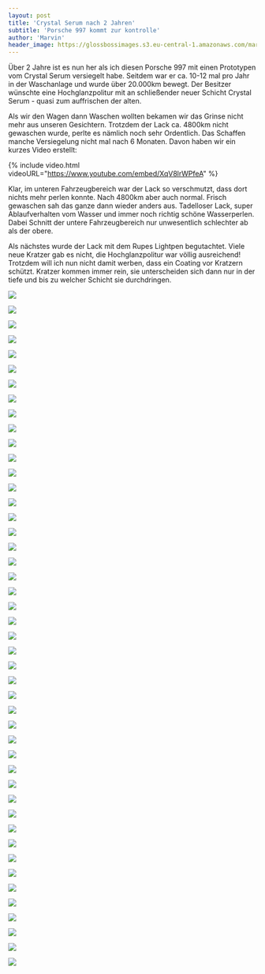 ```yaml
---
layout: post
title: 'Crystal Serum nach 2 Jahren'
subtitle: 'Porsche 997 kommt zur kontrolle'
author: 'Marvin'
header_image: https://glossbossimages.s3.eu-central-1.amazonaws.com/marvin/997-grau-serum-2/DSC02006.jpg
---
```


Über 2 Jahre ist es nun her als ich diesen Porsche 997 mit einen Prototypen vom Crystal Serum versiegelt habe. Seitdem war er ca. 10-12 mal pro Jahr in der Waschanlage und wurde über 20.000km bewegt. Der Besitzer wünschte eine Hochglanzpolitur mit an schließender neuer Schicht Crystal Serum - quasi zum auffrischen der alten.

Als wir den Wagen dann Waschen wollten bekamen wir das Grinse nicht mehr aus unseren Gesichtern. Trotzdem der Lack ca. 4800km nicht gewaschen wurde, perlte es nämlich noch sehr Ordentlich. Das Schaffen manche Versiegelung nicht mal nach 6 Monaten. Davon haben wir ein kurzes Video erstellt:

{% include video.html videoURL="https://www.youtube.com/embed/XqV8lrWPfeA" %}

Klar, im unteren Fahrzeugbereich war der Lack so verschmutzt, dass dort nichts mehr perlen konnte. Nach 4800km aber auch normal. Frisch gewaschen sah das ganze dann wieder anders aus. Tadelloser Lack, super Ablaufverhalten vom Wasser und immer noch richtig schöne Wasserperlen. Dabei Schnitt der untere Fahrzeugbereich nur unwesentlich schlechter ab als der obere.

Als nächstes wurde der Lack mit dem Rupes Lightpen begutachtet. Viele neue Kratzer gab es nicht, die Hochglanzpolitur war völlig ausreichend! Trotzdem will ich nun nicht damit werben, dass ein Coating vor Kratzern schützt. Kratzer kommen immer rein, sie unterscheiden sich dann nur in der tiefe und bis zu welcher Schicht sie durchdringen.



![](https://glossbossimages.s3.eu-central-1.amazonaws.com/marvin/997-grau-serum-2/DSC01950.jpg)

![](https://glossbossimages.s3.eu-central-1.amazonaws.com/marvin/997-grau-serum-2/DSC01951.jpg)

![](https://glossbossimages.s3.eu-central-1.amazonaws.com/marvin/997-grau-serum-2/DSC01952.jpg)

![](https://glossbossimages.s3.eu-central-1.amazonaws.com/marvin/997-grau-serum-2/DSC01953.jpg)

![](https://glossbossimages.s3.eu-central-1.amazonaws.com/marvin/997-grau-serum-2/DSC01954.jpg)

![](https://glossbossimages.s3.eu-central-1.amazonaws.com/marvin/997-grau-serum-2/DSC01956.jpg)

![](https://glossbossimages.s3.eu-central-1.amazonaws.com/marvin/997-grau-serum-2/DSC01958.jpg)

![](https://glossbossimages.s3.eu-central-1.amazonaws.com/marvin/997-grau-serum-2/DSC01960.jpg)

![](https://glossbossimages.s3.eu-central-1.amazonaws.com/marvin/997-grau-serum-2/DSC01961.jpg)

![](https://glossbossimages.s3.eu-central-1.amazonaws.com/marvin/997-grau-serum-2/DSC01962.jpg)

![](https://glossbossimages.s3.eu-central-1.amazonaws.com/marvin/997-grau-serum-2/DSC01967.jpg)

![](https://glossbossimages.s3.eu-central-1.amazonaws.com/marvin/997-grau-serum-2/DSC01968.jpg)

![](https://glossbossimages.s3.eu-central-1.amazonaws.com/marvin/997-grau-serum-2/DSC01970.jpg)

![](https://glossbossimages.s3.eu-central-1.amazonaws.com/marvin/997-grau-serum-2/DSC01971.jpg)

![](https://glossbossimages.s3.eu-central-1.amazonaws.com/marvin/997-grau-serum-2/DSC01972.jpg)

![](https://glossbossimages.s3.eu-central-1.amazonaws.com/marvin/997-grau-serum-2/DSC01973.jpg)

![](https://glossbossimages.s3.eu-central-1.amazonaws.com/marvin/997-grau-serum-2/DSC01975.jpg)

![](https://glossbossimages.s3.eu-central-1.amazonaws.com/marvin/997-grau-serum-2/DSC01976.jpg)

![](https://glossbossimages.s3.eu-central-1.amazonaws.com/marvin/997-grau-serum-2/DSC01977.jpg)

![](https://glossbossimages.s3.eu-central-1.amazonaws.com/marvin/997-grau-serum-2/DSC01979.jpg)

![](https://glossbossimages.s3.eu-central-1.amazonaws.com/marvin/997-grau-serum-2/DSC01980.jpg)

![](https://glossbossimages.s3.eu-central-1.amazonaws.com/marvin/997-grau-serum-2/DSC01981.jpg)

![](https://glossbossimages.s3.eu-central-1.amazonaws.com/marvin/997-grau-serum-2/DSC01987.jpg)

![](https://glossbossimages.s3.eu-central-1.amazonaws.com/marvin/997-grau-serum-2/DSC01989.jpg)

![](https://glossbossimages.s3.eu-central-1.amazonaws.com/marvin/997-grau-serum-2/DSC01990.jpg)

![](https://glossbossimages.s3.eu-central-1.amazonaws.com/marvin/997-grau-serum-2/DSC01993.jpg)

![](https://glossbossimages.s3.eu-central-1.amazonaws.com/marvin/997-grau-serum-2/DSC01996.jpg)

![](https://glossbossimages.s3.eu-central-1.amazonaws.com/marvin/997-grau-serum-2/DSC01997.jpg)

![](https://glossbossimages.s3.eu-central-1.amazonaws.com/marvin/997-grau-serum-2/DSC01999.jpg)

![](https://glossbossimages.s3.eu-central-1.amazonaws.com/marvin/997-grau-serum-2/DSC02020.jpg)

![](https://glossbossimages.s3.eu-central-1.amazonaws.com/marvin/997-grau-serum-2/DSC02021.jpg)

![](https://glossbossimages.s3.eu-central-1.amazonaws.com/marvin/997-grau-serum-2/DSC02022.jpg)

![](https://glossbossimages.s3.eu-central-1.amazonaws.com/marvin/997-grau-serum-2/DSC02039.jpg)

![](https://glossbossimages.s3.eu-central-1.amazonaws.com/marvin/997-grau-serum-2/DSC02023.jpg)

![](https://glossbossimages.s3.eu-central-1.amazonaws.com/marvin/997-grau-serum-2/DSC02029.jpg)

![](https://glossbossimages.s3.eu-central-1.amazonaws.com/marvin/997-grau-serum-2/DSC02030.jpg)

![](https://glossbossimages.s3.eu-central-1.amazonaws.com/marvin/997-grau-serum-2/DSC02031.jpg)

![](https://glossbossimages.s3.eu-central-1.amazonaws.com/marvin/997-grau-serum-2/DSC02033.jpg)

![](https://glossbossimages.s3.eu-central-1.amazonaws.com/marvin/997-grau-serum-2/DSC02003.jpg)

![](https://glossbossimages.s3.eu-central-1.amazonaws.com/marvin/997-grau-serum-2/DSC02005.jpg)

![](https://glossbossimages.s3.eu-central-1.amazonaws.com/marvin/997-grau-serum-2/DSC02006.jpg)

![](https://glossbossimages.s3.eu-central-1.amazonaws.com/marvin/997-grau-serum-2/DSC02008.jpg)

![](https://glossbossimages.s3.eu-central-1.amazonaws.com/marvin/997-grau-serum-2/DSC02010.jpg)

![](https://glossbossimages.s3.eu-central-1.amazonaws.com/marvin/997-grau-serum-2/DSC02013.jpg)

![](https://glossbossimages.s3.eu-central-1.amazonaws.com/marvin/997-grau-serum-2/DSC02016.jpg)

![](https://glossbossimages.s3.eu-central-1.amazonaws.com/marvin/997-grau-serum-2/DSC02000.jpg)

